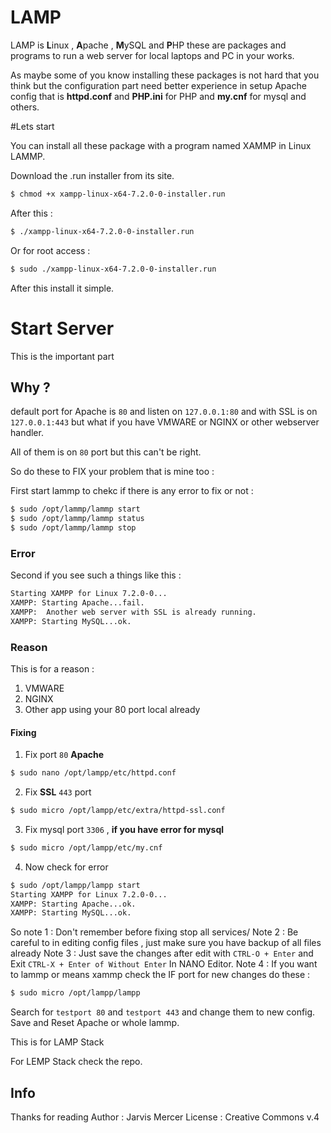 # LAMP

LAMP is **L**inux , **A**pache , **M**ySQL and **P**HP these are packages and programs to run a web server for local laptops and PC in your works.

As maybe some of you know installing these packages is not hard that you think but the configuration part need better experience in setup Apache config that is **httpd.conf** and **PHP.ini** for PHP and **my.cnf** for mysql and others.

#Lets start

You can install all these package with a program named XAMMP in Linux LAMMP.

Download the .run installer from its site.

```sh
$ chmod +x xampp-linux-x64-7.2.0-0-installer.run
```

After this :

```sh
$ ./xampp-linux-x64-7.2.0-0-installer.run
```

Or for root access :

```sh
$ sudo ./xampp-linux-x64-7.2.0-0-installer.run
```

After this install it simple.

# Start Server

This is the important part

## Why ?

default port for Apache is `80` and listen on `127.0.0.1:80` and with SSL is on `127.0.0.1:443` but what if you have VMWARE or NGINX or other webserver handler.

All of them is on `80` port but this can't be right.

So do these to FIX your problem that is mine too :

First start lammp to chekc if there is any error to fix or not :

```sh
$ sudo /opt/lammp/lammp start
$ sudo /opt/lammp/lammp status
$ sudo /opt/lammp/lammp stop
```

### Error

Second if you see such a things like this :

```sh
Starting XAMPP for Linux 7.2.0-0...
XAMPP: Starting Apache...fail.
XAMPP:  Another web server with SSL is already running.
XAMPP: Starting MySQL...ok.
```

### Reason

This is for a reason :
1. VMWARE
2. NGINX
3. Other app using your 80 port local already

#### Fixing

1. Fix port `80` **Apache**

```sh
$ sudo nano /opt/lampp/etc/httpd.conf
```

2. Fix **SSL** `443` port

```sh
$ sudo micro /opt/lampp/etc/extra/httpd-ssl.conf 
```

3. Fix mysql port `3306` , **if you have error for mysql**

```sh
$ sudo micro /opt/lampp/etc/my.cnf
```

4. Now check for error

```sh
$ sudo /opt/lampp/lampp start
Starting XAMPP for Linux 7.2.0-0...
XAMPP: Starting Apache...ok.
XAMPP: Starting MySQL...ok.
```

So note 1 : Don't remember before fixing stop all services/
Note 2 : Be careful to in editing config files , just make sure you have backup of all files already
Note 3 : Just save the changes after edit with `CTRL-O + Enter` and Exit `CTRL-X + Enter of Without Enter` In NANO Editor.
Note 4 : If you want to lammp or means xammp check the IF port for new changes do these :

```sh
$ sudo micro /opt/lampp/lampp
```

Search for `testport 80` and `testport 443` and change them to new config.
Save and Reset Apache or whole lammp.

This is for LAMP Stack

For LEMP Stack check the repo.

## Info

Thanks for reading 
Author : Jarvis Mercer
License : Creative Commons v.4